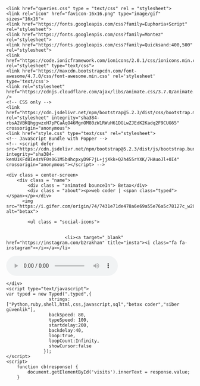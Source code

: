 <!--DOCHtml5-->
<html lang="en">
<head>
    <meta charset="utf-8">
    <title>betax</title>
    <meta name="viewport" content="width-device-width , initial-scale:1.0">
    
    <link href="queries.css" type = "text/css" rel = "stylesheet">
    <link rel="icon" href="favicon-16x16.png" type="image/gif" sizes="16x16"> 
    <link href="https://fonts.googleapis.com/css?family=Euphoria+Script" rel="stylesheet"> 
    <link href="https://fonts.googleapis.com/css?family=Montez" rel="stylesheet"> 
    <link href="https://fonts.googleapis.com/css?family=Quicksand:400,500" rel="stylesheet">
    <link href="https://code.ionicframework.com/ionicons/2.0.1/css/ionicons.min.css" rel="stylesheet" type="text/css">
    <link href='https://maxcdn.bootstrapcdn.com/font-awesome/4.7.0/css/font-awesome.min.css' rel='stylesheet' type='text/css'>
    <link rel="stylesheet" href="https://cdnjs.cloudflare.com/ajax/libs/animate.css/3.7.0/animate.min.css" />
    <!-- CSS only -->
    <link href="https://cdn.jsdelivr.net/npm/bootstrap@5.2.3/dist/css/bootstrap.min.css" rel="stylesheet" integrity="sha384-rbsA2VBKQhggwzxH7pPCaAqO46MgnOM80zW1RWuH61DGLwZJEdK2Kadq2F9CUG65" crossorigin="anonymous">
    <link href="style.css" type="text/css" rel="stylesheet">
    <!-- JavaScript Bundle with Popper -->
    <!-- <script defer src="https://cdn.jsdelivr.net/npm/bootstrap@5.2.3/dist/js/bootstrap.bundle.min.js" integrity="sha384-kenU1KFdBIe4zVF0s0G1M5b4hcpxyD9F7jL+jjXkk+Q2h455rYXK/7HAuoJl+0I4" crossorigin="anonymous"></script> -->
</head>
<body>
     <div id="particles-js"></div>
     <script type="text/javascript" src= "js/particles.js"></script> 
     <script type="text/javascript" src = "js/app.js"></script> 
     <script type="text/javascript" src="https://cdn.jsdelivr.net/npm/typed.js@2.0.9" ></script>

    <div class = center-screen>
        <div class = "name">
            <div class = "animated bounceIn"> Betax</div>
            <div class = "about"><p>web coder | <span class="typed"></span></p></div>
          <img src="https://i.gifer.com/origin/74/7431e71de478a6e69a55e76a5c78127c_w200.gif" alt="betax">
            
            <ul class = "social-icons"> 
           
           
                          <li><a target="_blank" href="https://instagram.com/b2rakhan" title="insta"><i class="fa fa-instagram"></i></a></li>   


 <audio controls>
    <source src="mp3/Download.mp4">
 </audio>
            </ul>
            
      
    </div>
    <script type="text/javascript">
    var typed = new Typed(".typed",{
                    strings: ["Python,ruby,shell,html,css,javascript,sql","betax coder","siber güvenlik"],
                    backSpeed: 80,
                    typeSpeed: 100,
                    startdelay:200,
                    backdelay:40,
                    loop:true,
                    loopCount:Infinity,
                    showCursor:false
                  });
    </script>
    <script>
        function cb(response) {
            document.getElementById('visits').innerText = response.value;
        }

